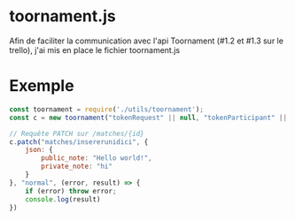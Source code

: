 # toornament.js
Afin de faciliter la communication avec l'api Toornament (#1.2 et #1.3 sur le trello), j'ai mis en place le fichier toornament.js

# Exemple
```javascript
const toornament = require('./utils/toornament');
const c = new toornament("tokenRequest" || null, "tokenParticipant" || null, "apiKey");

// Requête PATCH sur /matches/{id}
c.patch("matches/insererunidici", {
    json: {
        public_note: "Hello world!",
        private_note: "hi"        
    }   
}, "normal", (error, result) => {
    if (error) throw error;
    console.log(result)
})
```